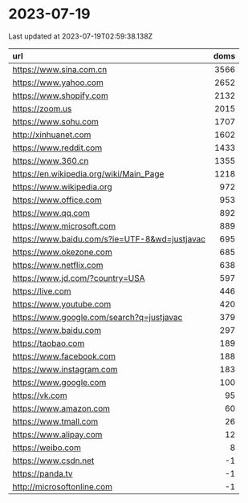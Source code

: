 # 2023-07-19

<!-- BEGIN -->
Last updated at 2023-07-19T02:59:38.138Z

url | doms
:- | -:
https://www.sina.com.cn | 3566
https://www.yahoo.com | 2652
https://www.shopify.com | 2132
https://zoom.us | 2015
https://www.sohu.com | 1707
http://xinhuanet.com | 1602
https://www.reddit.com | 1433
https://www.360.cn | 1355
https://en.wikipedia.org/wiki/Main_Page | 1218
https://www.wikipedia.org | 972
https://www.office.com | 953
https://www.qq.com | 892
https://www.microsoft.com | 889
https://www.baidu.com/s?ie=UTF-8&wd=justjavac | 695
https://www.okezone.com | 685
https://www.netflix.com | 638
https://www.jd.com/?country=USA | 597
https://live.com | 446
https://www.youtube.com | 420
https://www.google.com/search?q=justjavac | 379
https://www.baidu.com | 297
https://taobao.com | 189
https://www.facebook.com | 188
https://www.instagram.com | 183
https://www.google.com | 100
https://vk.com | 95
https://www.amazon.com | 60
https://www.tmall.com | 26
https://www.alipay.com | 12
https://weibo.com | 8
https://www.csdn.net | -1
https://panda.tv | -1
http://microsoftonline.com | -1
<!-- END -->
